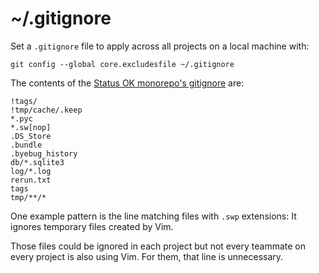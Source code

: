 # ~/.gitignore

Set a `.gitignore` file to apply across all projects on a local machine with:

```
git config --global core.excludesfile ~/.gitignore
```

The contents of the [Status OK monorepo's
gitignore](https://github.com/statusok/statusok/blob/master/dotfiles/git/gitignore)
are:

```
!tags/
!tmp/cache/.keep
*.pyc
*.sw[nop]
.DS_Store
.bundle
.byebug_history
db/*.sqlite3
log/*.log
rerun.txt
tags
tmp/**/*
```

One example pattern is the line matching files with `.swp` extensions:
It ignores temporary files created by Vim.

Those files could be ignored in each project but
not every teammate on every project is also using Vim.
For them, that line is unnecessary.
